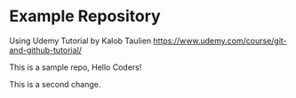 # Example Repository
Using Udemy Tutorial by Kalob Taulien https://www.udemy.com/course/git-and-github-tutorial/

This is a sample repo, Hello Coders!

This is a second change. 
